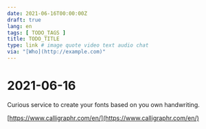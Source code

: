 ```yaml
---
date: 2021-06-16T00:00:00Z
draft: true
lang: en
tags: [ TODO_TAGS ]
title: TODO_TITLE
type: link # image quote video text audio chat
via: "[Who](http://example.com)"
---
```



# 2021-06-16

Curious service to create your fonts based on you own handwriting.

[https://www.calligraphr.com/en/](https://www.calligraphr.com/en/)


